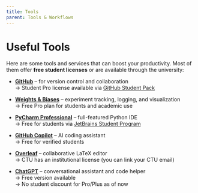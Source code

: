 ```yaml
---
title: Tools
parent: Tools & Workflows
---
```


# Useful Tools

Here are some tools and services that can boost your productivity. Most of them offer **free student licenses** or are available through the university:

- **[GitHub](https://github.com/)** – for version control and collaboration  
  → Student Pro license available via [GitHub Student Pack](https://education.github.com/pack)

- **[Weights & Biases](https://wandb.ai/)** – experiment tracking, logging, and visualization  
  → Free Pro plan for students and academic use

- **[PyCharm Professional](https://www.jetbrains.com/pycharm/)** – full-featured Python IDE  
  → Free for students via [JetBrains Student Program](https://www.jetbrains.com/community/education/#students)

- **[GitHub Copilot](https://github.com/features/copilot)** – AI coding assistant  
  → Free for verified students

- **[Overleaf](https://www.overleaf.com/)** – collaborative LaTeX editor  
  → CTU has an institutional license (you can link your CTU email)

- **[ChatGPT](https://chat.openai.com/)** – conversational assistant and code helper  
  → Free version available  
  → No student discount for Pro/Plus as of now
